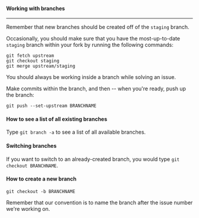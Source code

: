 #### Working with branches
----

Remember that new branches should be created off of the `staging` branch. 

Occasionally, you should make sure that you have the most-up-to-date `staging` branch within your fork by running the following commands:

```
git fetch upstream
git checkout staging
git merge upstream/staging
```

You should always be working inside a branch while solving an issue.

Make commits within the branch, and then -- when you're ready, push up the branch:

`git push --set-upstream BRANCHNAME` 

#### How to see a list of all existing branches
Type `git branch -a` to see a list of all available branches.

#### Switching branches
If you want to switch to an already-created branch, you would type `git checkout BRANCHNAME`. 

#### How to create a new branch
`git checkout -b BRANCHNAME`

Remember that our convention is to name the branch after the issue number we're working on.